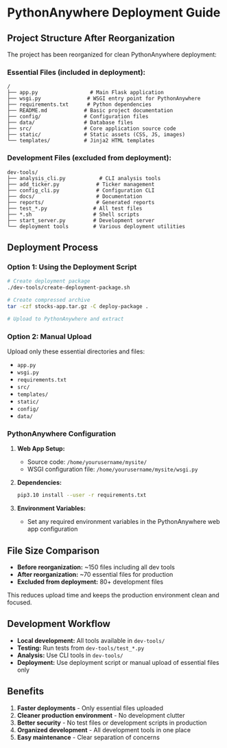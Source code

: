 # PythonAnywhere Deployment Guide

## Project Structure After Reorganization

The project has been reorganized for clean PythonAnywhere deployment:

### Essential Files (included in deployment):
```
/
├── app.py                 # Main Flask application
├── wsgi.py               # WSGI entry point for PythonAnywhere
├── requirements.txt      # Python dependencies
├── README.md            # Basic project documentation
├── config/              # Configuration files
├── data/                # Database files
├── src/                 # Core application source code
├── static/              # Static assets (CSS, JS, images)
└── templates/           # Jinja2 HTML templates
```

### Development Files (excluded from deployment):
```
dev-tools/
├── analysis_cli.py           # CLI analysis tools
├── add_ticker.py            # Ticker management
├── config_cli.py            # Configuration CLI
├── docs/                    # Documentation
├── reports/                 # Generated reports
├── test_*.py               # All test files
├── *.sh                    # Shell scripts
├── start_server.py         # Development server
└── deployment tools        # Various deployment utilities
```

## Deployment Process

### Option 1: Using the Deployment Script
```bash
# Create deployment package
./dev-tools/create-deployment-package.sh

# Create compressed archive
tar -czf stocks-app.tar.gz -C deploy-package .

# Upload to PythonAnywhere and extract
```

### Option 2: Manual Upload
Upload only these essential directories and files:
- `app.py`
- `wsgi.py` 
- `requirements.txt`
- `src/`
- `templates/`
- `static/`
- `config/`
- `data/`

### PythonAnywhere Configuration

1. **Web App Setup:**
   - Source code: `/home/yourusername/mysite/`
   - WSGI configuration file: `/home/yourusername/mysite/wsgi.py`

2. **Dependencies:**
   ```bash
   pip3.10 install --user -r requirements.txt
   ```

3. **Environment Variables:**
   - Set any required environment variables in the PythonAnywhere web app configuration

## File Size Comparison

- **Before reorganization:** ~150 files including all dev tools
- **After reorganization:** ~70 essential files for production
- **Excluded from deployment:** 80+ development files

This reduces upload time and keeps the production environment clean and focused.

## Development Workflow

- **Local development:** All tools available in `dev-tools/`
- **Testing:** Run tests from `dev-tools/test_*.py`
- **Analysis:** Use CLI tools in `dev-tools/`
- **Deployment:** Use deployment script or manual upload of essential files only

## Benefits

1. **Faster deployments** - Only essential files uploaded
2. **Cleaner production environment** - No development clutter
3. **Better security** - No test files or development scripts in production
4. **Organized development** - All development tools in one place
5. **Easy maintenance** - Clear separation of concerns
